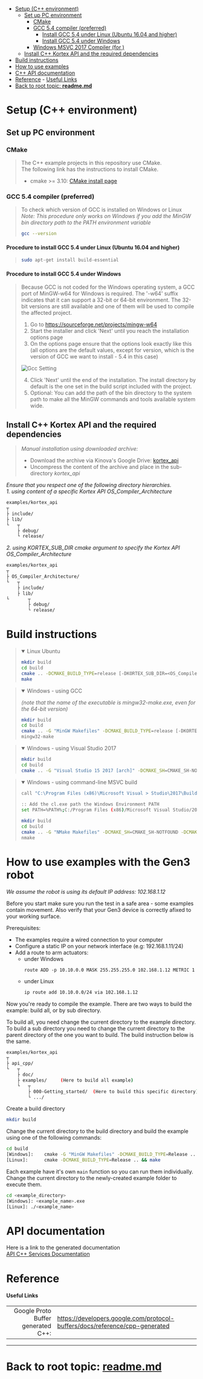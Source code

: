 <!--
* KINOVA (R) KORTEX (TM)
*
* Copyright (c) 2018 Kinova inc. All rights reserved.
*
* This software may be modified and distributed
* under the terms of the BSD 3-Clause license.
*
* Refer to the LICENSE file for details.
*
-->

<!-- TOC -->

- [Setup (C++ environment)](#setup-example-cpp-environment)
  - [Set up PC environment](#setup-pc-environment)
    - [CMake](#cmake)
    - [GCC 5.4 compiler (preferred)](#gcc-54-compiler-prefered)
      - [Install GCC 5.4 under Linux (Ubuntu 16.04 and higher)](#procedure-to-install-gcc-54-under-linux-ubuntu-1604)
      - [Install GCC 5.4 under Windows](#procedure-to-install-gcc-54-under-windows)
    - [Windows MSVC 2017 Compiler (for )](#windows-msvc-2017-compiler-for)
  - [Install C++ Kortex API and the required dependencies](#install-cpp-kortex-api--the-needed-dependencies)
- [Build instructions](#build-instruction)
- [How to use examples](#how-to-use-examples-with-gen3-robot)
- [C++ API documentation](#api-documentation)
- [Reference](#reference)
      - [Useful Links](#usefull-links)
- [Back to root topic: **readme.md**](#back-to-root-topic-readmemd)

<!-- /TOC -->
<!--   - [Docker environment](#docker-environment)
      - [Refer to the main README for Docker installation details: **[parent readme]**](#refer-to-the-main-readme-for-docker-instalation-details-parent-readme) 
 -->
 
<a id="markdown-setup-example-cpp-environment" name="setup-example-cpp-environment"></a>
# Setup (C++ environment)

<!--
<a id="markdown-docker-environment" name="docker-environment"></a>
## Docker environment
> 
> Consider using Docker as a starting point
<a id="markdown-refer-to-the-main-readme-for-docker-instalation-details-parent-readme" name="refer-to-the-main-readme-for-docker-instalation-details-parent-readme"></a>
#### Refer to the main README for Docker installation details: **[parent readme]**

<p></p>
-->

<a id="markdown-setup-pc-environment" name="setup-pc-environment"></a>
## Set up PC environment
> 
<a id="markdown-cmake" name="cmake"></a>
### CMake
> The C++ example projects in this repository use CMake.  
> The following link has the instructions to install CMake.  
> - cmake >= 3.10: [CMake install page](https://cmake.org/install)
<a id="markdown-gcc-54-compiler-prefered" name="gcc-54-compiler-prefered"></a>
### GCC 5.4 compiler (preferred)  
> 
> To check which version of GCC is installed on Windows or Linux  
> *Note: This procedure only works on Windows if you add the MinGW bin directory path to the PATH environment variable*  
> ```sh
> gcc --version
> ```
<a id="markdown-procedure-to-install-gcc-54-under-linux-ubuntu-1604" name="procedure-to-install-gcc-54-under-linux-ubuntu-1604"></a>
#### Procedure to install GCC 5.4 under Linux (Ubuntu 16.04 and higher)
> ```sh
> sudo apt-get install build-essential
> ```
<a id="markdown-procedure-to-install-gcc-54-under-windows" name="procedure-to-install-gcc-54-under-windows"></a>
#### Procedure to install GCC 5.4 under Windows
> Because GCC is not coded for the Windows operating system, a GCC port of MinGW-w64 for Windows is required. The '-w64' suffix indicates that it can support a 32-bit or 64-bit environment. The 32-bit versions are still available and one of them will be used to compile the affected project.
> 
> 1. Go to  https://sourceforge.net/projects/mingw-w64
> 2. Start the installer and click 'Next' until you reach the installation options page
> 3. On the options page ensure that the options look exactly like this (all options are the default values, except for version, which is the version of GCC we want to install - 5.4 in this case)
> 
> ![Gcc Setting](../..//linked_md/MinGW_5_4_install_setting.png)
> 
> 4. Click 'Next' until the end of the installation. The install directory by default is the one set in the build script included with the project.
> 5. Optional: You can add the path of the bin directory to the system path to make all the MinGW commands and tools available system wide.
> 

<!-- omit in toc 
<a id="markdown-windows-msvc-2017-compiler-for-" name="windows-msvc-2017-compiler-for-"></a>
### Windows MSVC 2017 Compiler (for)  
> 
> + Install “Build tools for Visual Studio 2017” from here: [Microsoft VS 2017 Download](https://visualstudio.microsoft.com/downloads/?rr=https%3A%2F%2Fwww.google.ca%2F)
> + Launch the “x64 Native Tools Command Prompt for Visual Studio 2017”.  It should be found under the default installation folder:  
> <code>“C:\ProgramData\Microsoft\Windows\Start Menu\Programs\Visual Studio 2017\Visual Studio Tools\VC”</code>
> 
-->

<a id="markdown-install-cpp-kortex-api--the-needed-dependencies" name="install-cpp-kortex-api--the-needed-dependencies"></a>
## Install C++ Kortex API and the required dependencies

<!-- 
> *Installation using jfrog cli:*
> 
> from *kortex_api* sub-directory
> ```sh
> jfrog rt ...
> ```
-->
> *Manual installation using downloaded archive:*  
> + Download the archive via Kinova's Google Drive: [kortex_api](https://drive.google.com/file/d/1ASbEsulf5cByru8Hy1oBZJyNDBa9H22C/view)
> + Uncompress the content of the archive and place in the sub-directory *kortex_api*  

*Ensure that you respect one of the following directory hierarchies.*  
*1. using content of a specific Kortex API OS_Compiler_Architecture*
```sh
examples/kortex_api  
┬  
├ include/
├ lib/  
└   ┬  
    ├ debug/  
    └ release/

```
*2. using KORTEX_SUB_DIR cmake argument to specify the Kortex API OS_Compiler_Architecture*
```sh
examples/kortex_api  
┬  
├ OS_Compiler_Architecture/
└   ┬  
    ├ include/
    ├ lib/  
└       ┬  
        ├ debug/  
        └ release/
```

<a id="markdown-build-instruction" name="build-instruction"></a>
# Build instructions

> <p><details open>
> <summary>Linux Ubuntu</summary>
> 
> ```sh
> mkdir build  
> cd build  
> cmake .. -DCMAKE_BUILD_TYPE=release [-DKORTEX_SUB_DIR=<OS_Compiler_Architecture dir name>]
> make  
> ```
>
> </details></p>  

> <p><details open>
> <p></p>
> <i>(note that the name of the executable is mingw32-make.exe, even for the 64-bit version)</i>  
> <summary>Windows - using GCC</summary>
> 
> ```sh
> mkdir build  
> cd build  
> cmake .. -G "MinGW Makefiles" -DCMAKE_BUILD_TYPE=release [-DKORTEX_SUB_DIR=<os_arch dir name>]  
> mingw32-make  
> ```
>
> </details></p>  

><p><details open>
><summary>Windows - using Visual Studio 2017</summary>
>
> ```sh
> mkdir build  
> cd build  
> cmake .. -G "Visual Studio 15 2017 [arch]" -DCMAKE_SH=CMAKE_SH-NOTFOUND -DCMAKE_BUILD_TYPE=release [-DKORTEX_SUB_DIR=<os_arch dir name>]  
> ```
>
> </details></p>  

><p><details open>
><summary>Windows - using command-line MSVC build</summary>
>
> ```sh
> call "C:\Program Files (x86)\Microsoft Visual > Studio\2017\BuildTools\VC\Auxiliary\Build\vcvarsamd64_x86.bat"
>  
> :: Add the cl.exe path the Windows Environment PATH
> set PATH=%PATH%;C:/Program Files (x86)/Microsoft Visual Studio/2017/BuildTools/VC/Tools/MSVC/14.15.26726/bin/Hostx64/x64
> 
> mkdir build  
> cd build  
> cmake .. -G "NMake Makefiles" -DCMAKE_SH=CMAKE_SH-NOTFOUND -DCMAKE_BUILD_TYPE=Release  
> nmake
>```
>
> </details></p>  

<a id="markdown-how-to-use-examples-with-gen3-robot" name="how-to-use-examples-with-gen3-robot"></a>
# How to use examples with the Gen3 robot

*We assume the robot is using its default IP address: 102.168.1.12*

Before you start make sure you run the test in a safe area - some examples contain movement. Also verify that your Gen3 device is correctly afixed to your working surface.

Prerequisites:
+ The examples require a wired connection to your computer
+ Configure a static IP on your network interface (e.g: 192.168.1.11/24)
+ Add a route to arm actuators:
  + under Windows
    ```batch
    route ADD -p 10.10.0.0 MASK 255.255.255.0 102.168.1.12 METRIC 1
    ```
  + under Linux
    ```sh
    ip route add 10.10.0.0/24 via 102.168.1.12
    ```


Now you're ready to compile the example. There are two ways to build the example: build all, or by sub directory.

To build all, you need change the current directory to the example directory. To build a sub directory you need to change the current directory to the parent directory of the one you want to build. The build instruction below is the same.
```sh
examples/kortex_api  
┬  
├ api_cpp/
└   ┬  
    ├ doc/
    ├ examples/     (Here to build all example)
    └   ┬  
        ├ 000-Getting_started/  (Here to build this specific directory)
        └ .../

```

Create a build directory
```sh
mkdir build
```

Change the current directory to the build directory and build the example using one of the following commands:
```sh
cd build
[Windows]:    cmake -G "MinGW Makefiles" -DCMAKE_BUILD_TYPE=Release .. && minGW32-make
[Linux]:      cmake -DCMAKE_BUILD_TYPE=Release .. && make
```

Each example have it's own ``main`` function so you can run them individually. Change the current directory to the newly-created example folder to execute them.
```sh
cd <example_directory>
[Windows]: <example_name>.exe
[Linux]: ./<example_name>
```

<a id="markdown-api-documentation" name="api-documentation"></a>
# API documentation
Here is a link to the generated documentation  
[API C++ Services Documentation](../doc/markdown/index.md)  

<a id="markdown-reference" name="reference"></a>
# Reference
<a id="markdown-usefull-links" name="usefull-links"></a>
#### Useful Links
|  |  |  
| ---: | --- |  
| Google Proto Buffer generated C++: | https://developers.google.com/protocol-buffers/docs/reference/cpp-generated |  

__________________________
<a id="markdown-back-to-root-topic-readmemdreadmemd" name="back-to-root-topic-readmemdreadmemd"></a>
# Back to root topic: **[readme.md](../../readme.md)**  

